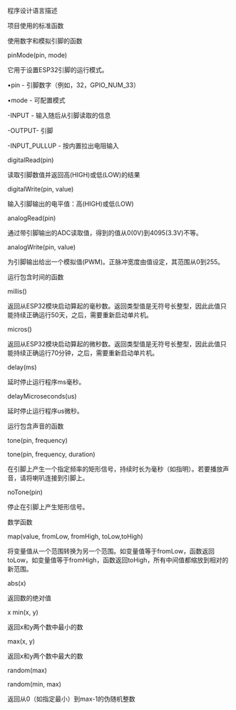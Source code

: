 程序设计语言描述

项目使用的标准函数

使用数字和模拟引脚的函数

pinMode(pin, mode)

它用于设置ESP32引脚的运行模式。

•pin - 引脚数字（例如，32，GPIO_NUM_33）

•mode - 可配置模式

-INPUT - 输入随后从引脚读取的信息

-OUTPUT- 引脚

-INPUT_PULLUP - 按内置拉出电阻输入

digitalRead(pin)

读取引脚数值并返回高(HIGH)或低(LOW)的结果

digitalWrite(pin, value)

输入引脚输出的电平值：高(HIGH)或低(LOW)

analogRead(pin)

通过带引脚输出的ADC读取值，得到的值从0(0V)到4095(3.3V)不等。

analogWrite(pin, value)

为引脚输出给出一个模拟值(PWM)。正脉冲宽度由值设定，其范围从0到255。

运行包含时间的函数

millis()

返回从ESP32模块启动算起的毫秒数。返回类型值是无符号长整型，因此此值只能持续正确运行50天，之后，需要重新启动单片机。

micros()

返回从ESP32模块启动算起的微秒数。返回类型值是无符号长整型，因此此值只能持续正确运行70分钟，之后，需要重新启动单片机。

delay(ms)

延时停止运行程序ms毫秒。

delayMicroseconds(us)

延时停止运行程序us微秒。

运行包含声音的函数

tone(pin, frequency)

tone(pin, frequency, duration)

在引脚上产生一个指定频率的矩形信号，持续时长为毫秒（如指明）。若要播放声音，请将喇叭连接到引脚上。

noTone(pin)

停止在引脚上产生矩形信号。

数学函数

map(value, fromLow, fromHigh, toLow,toHigh)

将变量值从一个范围转换为另一个范围。如变量值等于fromLow，函数返回toLow，如变量值等于fromHigh，函数返回toHigh，所有中间值都缩放到相对的新范围。

abs(x)

返回数的绝对值

x min(x, y)

返回x和y两个数中最小的数

max(x, y)

返回x和y两个数中最大的数

random(max)

random(min, max)

返回从0（如指定最小）到max-1的伪随机整数